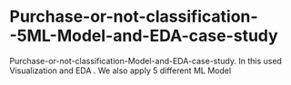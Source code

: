 # Purchase-or-not-classification--5ML-Model-and-EDA-case-study
Purchase-or-not-classification-Model-and-EDA-case-study. In this used Visualization and EDA . We also apply 5 different ML Model
